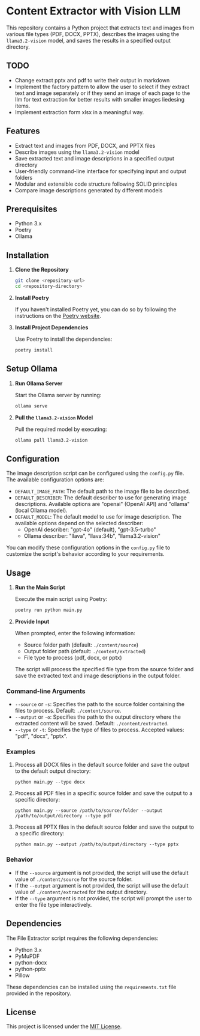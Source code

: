 # Content Extractor with Vision LLM

This repository contains a Python project that extracts text and images from various file types (PDF, DOCX, PPTX), describes the images using the `llama3.2-vision` model, and saves the results in a specified output directory.

## TODO
- Change extract pptx and pdf to write their output in markdown
- Implement the factory pattern to allow the user to select if they extract text and image separately or if they send an image of each page to the llm for text extraction for better results with smaller images liedesing items.
- Implement extraction form xlsx in a meaningful way.

## Features

- Extract text and images from PDF, DOCX, and PPTX files
- Describe images using the `llama3.2-vision` model
- Save extracted text and image descriptions in a specified output directory
- User-friendly command-line interface for specifying input and output folders
- Modular and extensible code structure following SOLID principles
- Compare image descriptions generated by different models

## Prerequisites

- Python 3.x
- Poetry
- Ollama

## Installation

1. **Clone the Repository**

   ```bash
   git clone <repository-url>
   cd <repository-directory>
   ```

2. **Install Poetry**

   If you haven't installed Poetry yet, you can do so by following the instructions on the [Poetry website](https://python-poetry.org/docs/#installation).

3. **Install Project Dependencies**

   Use Poetry to install the dependencies:

   ```bash
   poetry install
   ```

## Setup Ollama

1. **Run Ollama Server**

   Start the Ollama server by running:

   ```bash
   ollama serve
   ```

2. **Pull the `llama3.2-vision` Model**

   Pull the required model by executing:

   ```bash
   ollama pull llama3.2-vision
   ```

## Configuration

The image description script can be configured using the `config.py` file. The available configuration options are:

- `DEFAULT_IMAGE_PATH`: The default path to the image file to be described.
- `DEFAULT_DESCRIBER`: The default describer to use for generating image descriptions. Available options are "openai" (OpenAI API) and "ollama" (local Ollama model).
- `DEFAULT_MODEL`: The default model to use for image description. The available options depend on the selected describer:
  - OpenAI describer: "gpt-4o" (default), "gpt-3.5-turbo"
  - Ollama describer: "llava", "llava:34b", "llama3.2-vision"

You can modify these configuration options in the `config.py` file to customize the script's behavior according to your requirements.

## Usage

1. **Run the Main Script**

   Execute the main script using Poetry:

   ```bash
   poetry run python main.py
   ```

2. **Provide Input**

   When prompted, enter the following information:
   - Source folder path (default: `./content/source`)
   - Output folder path (default: `./content/extracted`)
   - File type to process (pdf, docx, or pptx)

   The script will process the specified file type from the source folder and save the extracted text and image descriptions in the output folder.

### Command-line Arguments

- `--source` or `-s`: Specifies the path to the source folder containing the files to process. Default: `./content/source`.
- `--output` or `-o`: Specifies the path to the output directory where the extracted content will be saved. Default: `./content/extracted`.
- `--type` or `-t`: Specifies the type of files to process. Accepted values: "pdf", "docx", "pptx".

### Examples

1. Process all DOCX files in the default source folder and save the output to the default output directory:
   ```
   python main.py --type docx
   ```

2. Process all PDF files in a specific source folder and save the output to a specific directory:
   ```
   python main.py --source /path/to/source/folder --output /path/to/output/directory --type pdf
   ```

3. Process all PPTX files in the default source folder and save the output to a specific directory:
   ```
   python main.py --output /path/to/output/directory --type pptx
   ```

### Behavior

- If the `--source` argument is not provided, the script will use the default value of `./content/source` for the source folder.
- If the `--output` argument is not provided, the script will use the default value of `./content/extracted` for the output directory.
- If the `--type` argument is not provided, the script will prompt the user to enter the file type interactively.

## Dependencies

The File Extractor script requires the following dependencies:

- Python 3.x
- PyMuPDF
- python-docx
- python-pptx
- Pillow

These dependencies can be installed using the `requirements.txt` file provided in the repository.

## License

This project is licensed under the [MIT License](LICENSE).
